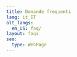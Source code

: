 ```yaml
---
title: Domande frequenti
lang: it_IT
alt_langs:
  en_US: faq/
layout: faqs
seo:
  type: WebPage
---
```

